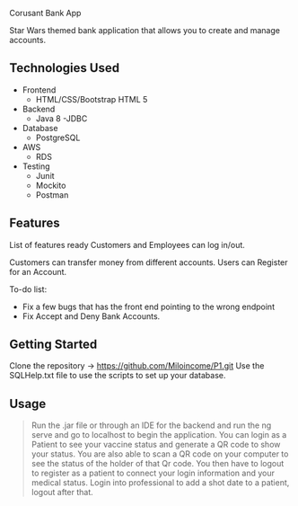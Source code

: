 Corusant Bank App

Star Wars themed bank application that allows you to create and manage accounts.

## Technologies Used

* Frontend 
   - HTML/CSS/Bootstrap HTML 5
* Backend
   - Java 8
    -JDBC
* Database 
   - PostgreSQL
* AWS
   - RDS
* Testing
   - Junit 
   - Mockito
   - Postman

## Features

List of features ready
Customers and Employees can log in/out.

Customers can transfer money from different accounts.
Users can Register for an Account.

To-do list:
* Fix a few bugs that has the front end pointing to the wrong endpoint
*  Fix Accept and Deny Bank Accounts.

## Getting Started
 Clone the repository -> https://github.com/Miloincome/P1.git
 Use the SQLHelp.txt file to use the scripts to set up your database.
 

## Usage

> Run the .jar file or through an IDE for the backend and run the ng serve and go to localhost to begin the application. You can login as a Patient to see your vaccine status and generate a QR code to show your status. You are also able to scan a QR code on your computer to see the status of the holder of that Qr code. You then have to logout to register as a patient to connect your login information and your medical status. Login into professional to add a shot date to a patient, logout after that.

